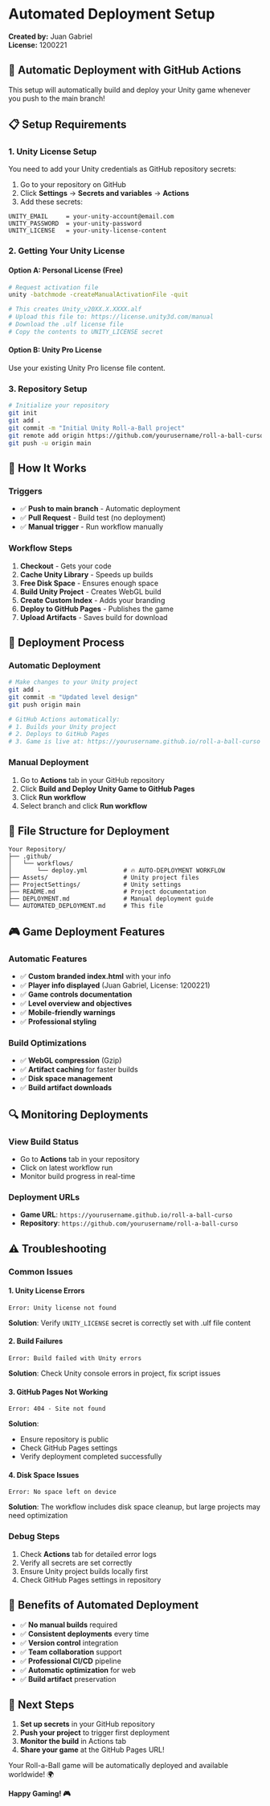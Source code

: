 # Automated Deployment Setup

**Created by:** Juan Gabriel  
**License:** 1200221

## 🚀 **Automatic Deployment with GitHub Actions**

This setup will automatically build and deploy your Unity game whenever you push to the main branch!

## 📋 **Setup Requirements**

### 1. **Unity License Setup**

You need to add your Unity credentials as GitHub repository secrets:

1. Go to your repository on GitHub
2. Click **Settings** → **Secrets and variables** → **Actions**
3. Add these secrets:

```
UNITY_EMAIL     = your-unity-account@email.com
UNITY_PASSWORD  = your-unity-password
UNITY_LICENSE   = your-unity-license-content
```

### 2. **Getting Your Unity License**

#### Option A: Personal License (Free)
```bash
# Request activation file
unity -batchmode -createManualActivationFile -quit

# This creates Unity_v20XX.X.XXXX.alf
# Upload this file to: https://license.unity3d.com/manual
# Download the .ulf license file
# Copy the contents to UNITY_LICENSE secret
```

#### Option B: Unity Pro License
Use your existing Unity Pro license file content.

### 3. **Repository Setup**

```bash
# Initialize your repository
git init
git add .
git commit -m "Initial Unity Roll-a-Ball project"
git remote add origin https://github.com/yourusername/roll-a-ball-curso.git
git push -u origin main
```

## 🔧 **How It Works**

### **Triggers**
- ✅ **Push to main branch** - Automatic deployment
- ✅ **Pull Request** - Build test (no deployment)
- ✅ **Manual trigger** - Run workflow manually

### **Workflow Steps**
1. **Checkout** - Gets your code
2. **Cache Unity Library** - Speeds up builds
3. **Free Disk Space** - Ensures enough space
4. **Build Unity Project** - Creates WebGL build
5. **Create Custom Index** - Adds your branding
6. **Deploy to GitHub Pages** - Publishes the game
7. **Upload Artifacts** - Saves build for download

## 🎯 **Deployment Process**

### **Automatic Deployment**
```bash
# Make changes to your Unity project
git add .
git commit -m "Updated level design"
git push origin main

# GitHub Actions automatically:
# 1. Builds your Unity project
# 2. Deploys to GitHub Pages
# 3. Game is live at: https://yourusername.github.io/roll-a-ball-curso
```

### **Manual Deployment**
1. Go to **Actions** tab in your GitHub repository
2. Click **Build and Deploy Unity Game to GitHub Pages**
3. Click **Run workflow**
4. Select branch and click **Run workflow**

## 📁 **File Structure for Deployment**

```
Your Repository/
├── .github/
│   └── workflows/
│       └── deploy.yml          # 🔥 AUTO-DEPLOYMENT WORKFLOW
├── Assets/                     # Unity project files
├── ProjectSettings/            # Unity settings
├── README.md                   # Project documentation
├── DEPLOYMENT.md               # Manual deployment guide
└── AUTOMATED_DEPLOYMENT.md     # This file
```

## 🎮 **Game Deployment Features**

### **Automatic Features**
- ✅ **Custom branded index.html** with your info
- ✅ **Player info displayed** (Juan Gabriel, License: 1200221)
- ✅ **Game controls documentation**
- ✅ **Level overview and objectives**
- ✅ **Mobile-friendly warnings**
- ✅ **Professional styling**

### **Build Optimizations**
- ✅ **WebGL compression** (Gzip)
- ✅ **Artifact caching** for faster builds
- ✅ **Disk space management**
- ✅ **Build artifact downloads**

## 🔍 **Monitoring Deployments**

### **View Build Status**
- Go to **Actions** tab in your repository
- Click on latest workflow run
- Monitor build progress in real-time

### **Deployment URLs**
- **Game URL**: `https://yourusername.github.io/roll-a-ball-curso`
- **Repository**: `https://github.com/yourusername/roll-a-ball-curso`

## ⚠️ **Troubleshooting**

### **Common Issues**

#### 1. **Unity License Errors**
```
Error: Unity license not found
```
**Solution**: Verify `UNITY_LICENSE` secret is correctly set with .ulf file content

#### 2. **Build Failures**
```
Error: Build failed with Unity errors
```
**Solution**: Check Unity console errors in project, fix script issues

#### 3. **GitHub Pages Not Working**
```
Error: 404 - Site not found
```
**Solution**: 
- Ensure repository is public
- Check GitHub Pages settings
- Verify deployment completed successfully

#### 4. **Disk Space Issues**
```
Error: No space left on device
```
**Solution**: The workflow includes disk space cleanup, but large projects may need optimization

### **Debug Steps**
1. Check **Actions** tab for detailed error logs
2. Verify all secrets are set correctly
3. Ensure Unity project builds locally first
4. Check GitHub Pages settings in repository

## 🎉 **Benefits of Automated Deployment**

- ✅ **No manual builds** required
- ✅ **Consistent deployments** every time
- ✅ **Version control** integration
- ✅ **Team collaboration** support
- ✅ **Professional CI/CD** pipeline
- ✅ **Automatic optimization** for web
- ✅ **Build artifact** preservation

## 📝 **Next Steps**

1. **Set up secrets** in your GitHub repository
2. **Push your project** to trigger first deployment
3. **Monitor the build** in Actions tab
4. **Share your game** at the GitHub Pages URL!

Your Roll-a-Ball game will be automatically deployed and available worldwide! 🌍

**Happy Gaming! 🎮** 